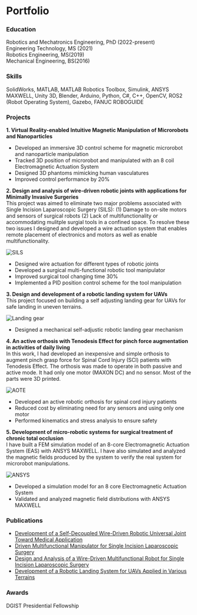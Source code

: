 # Portfolio 

### Education
Robotics and Mechatronics Engineering, PhD (2022-present) <br />
Engineering Technology, MS (2021) <br />
Robotics Engineering, MS(2019) <br />
Mechanical Engineering, BS(2016)

### Skills
SolidWorks, MATLAB, MATLAB Robotics Toolbox, Simulink, ANSYS MAXWELL, Unity 3D, Blender, Arduino, Python, C#, C++, OpenCV, ROS2 (Robot Operating System), Gazebo, FANUC ROBOGUIDE

### Projects
**1. Virtual Reality-enabled Intuitive Magnetic Manipulation of Microrobots and Nanoparticles**
- Developed an immersive 3D control scheme for magnetic microrobot and nanoparticle manipulation 
- Tracked 3D position of microrobot and manipulated with an 8 coil Electromagnetic Actuation System 
- Designed 3D phantoms mimicking human vasculatures 
- Improved control performance by 20%

**2. Design and analysis of wire-driven robotic joints with applications for Minimally Invasive Surgeries** <br />
   This project was aimed to eliminate two major problems associated with Single Incision Laparoscopic Surgery (SILS): (1) Damage to on-site motors and sensors of surgical robots (2) Lack of multifunctionality 
   or accommodating mulitple surgial tools in a confined space. To resolve these two issues I designed and developed a wire actuation system that enables remote placement of electronics and motors as well as 
   enable multifunctionality.

   ![SILS](https://github.com/masum919/portfolio/assets/138081981/3897535a-dc1a-4fbc-abb3-950503e0d912)
 
- Designed wire actuation for different types of robotic joints 
- Developed a surgical multi-functional robotic tool manipulator
- Improved surgical tool changing time 30%
- Implemented a PID position control scheme for the tool manipulation

**3. Design and development of a robotic landing system for UAVs** <br />
   This project focused on building a self adjusting landing gear for UAVs for safe landing in uneven terrains.

![Landing gear](https://github.com/masum919/portfolio/assets/138081981/e8f9176c-370f-42d1-931e-71a57b3dd1c4)
 
- Designed a mechanical self-adjustic robotic landing gear mechanism 

**4. An active orthosis with Tenodesis Effect for pinch force augmentation in activities of daily living** <br />
     In this work, I had developed an inexpensive and simple orthosis to augment pinch grasp force for Spinal Cord Injury (SCI) patients with Tenodesis Effect. The orthosis was made to operate in both passive 
     and active mode. It had only one motor (MAXON DC) and no sensor. Most of the parts were 3D printed.

![AOTE](https://github.com/masum919/portfolio/assets/138081981/af19c1ae-9b76-4ca3-8a77-2d4af23fbf0e)
    
- Developed an active robotic orthosis for spinal cord injury patients 
- Reduced cost by eliminating need for any sensors and using only one motor 
- Performed kinematics and stress analysis to ensure safety 

**5. Development of micro-robotic systems for surgical treatment of chronic total occlusion** <br />
     I have built a FEM simulation model of an 8-core Electromagnetic Actuation System (EAS) with ANSYS MAXWELL. I have also simulated and analyzed the magnetic fields produced by the system to verify the real 
     system for microrobot manipulations.

![ANSYS](https://github.com/masum919/portfolio/assets/138081981/b477ca10-9d8a-4bba-a7e3-d7e5f9a99de9)
     
- Developed a simulation model for an 8 core Electromagnetic Actuation System 
- Validated and analyzed magnetic field distributions with ANSYS MAXWELL

### Publications
- [Development of a Self-Decoupled Wire-Driven Robotic Universal Joint Toward Medical Application](https://doi.org/10.1115/DMD2022-1016)
- [Driven Multifunctional Manipulator for Single Incision Laparoscopic Surgery](https://doi.org/10.1115/DMD2020-9015)
- [Design and Analysis of a Wire-Driven Multifunctional Robot for Single Incision Laparoscopic Surgery](https://doi.org/10.1115/DETC2020-22471)
- [Development of a Robotic Landing System for UAVs Applied in Various Terrains](https://doi.org/10.1115/DETC2020-22606)

### Awards
DGIST Presidential Fellowship 
